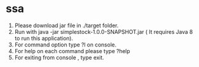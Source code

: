 # ssa

1. Please download jar file in ./target folder.
2. Run with java -jar simplestock-1.0.0-SNAPSHOT.jar ( It requires Java 8 to run this application).
3. For command option type ?l on console.
4. For help on each command please type ?help <command-name>
5. For exiting from console , type exit.
